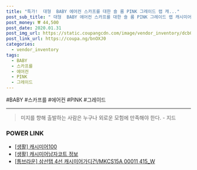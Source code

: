 ```yaml
--- 
title: "특가!  대형  BABY 에어컨 스카프를 대한 숄 룸 PINK 그레이드 랩 캐..." 
post_sub_title: " 대형  BABY 에어컨 스카프를 대한 숄 룸 PINK 그레이드 랩 캐시미어처럼 하이 에" 
post_money: ₩ 44,500 
post_date: 2020.01.31 
post_img_url: https://static.coupangcdn.com/image/vendor_inventory/dcb0/f88f7e3144889085e286d0cd3527a5002ae3d4e3917c9eae61e9dc80a43b.jpg 
post_link_url: https://coupa.ng/bnOXJ0 
categories: 
  - vendor_inventory 
tags: 
  - BABY 
  - 스카프를 
  - 에어컨 
  - PINK 
  - 그레이드 
--- 
```

  #BABY #스카프를 #에어컨 #PINK #그레이드 
<hr> 

> 미지를 향해 출발하는 사람은 누구나 외로운 모험에 만족해야 한다. - 지드 


### POWER LINK

* <a href="https://blog.naver.com/fasyy4321/221759189614" target="_blank"> [생활] 캐시미어100  </a>
* <a href="https://blog.naver.com/sakai111/221768755686" target="_blank"> [생활] 캐시미어남자코트 정보 </a>
* <a href="https://blog.naver.com/sakai111/221784174917" target="_blank">[톰브라운] 삼선탭 4선 캐시미어가디건/MKCS15A 00011 415_W</a>
